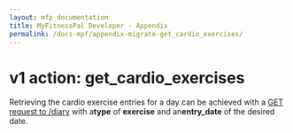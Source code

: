 ```yaml
---
layout: mfp_documentation
title: MyFitnessPal Developer - Appendix
permalink: /docs-mpf/appendix-migrate-get_cardio_exercises/
---
```


# v1 action: get_cardio_exercises

Retrieving the cardio exercise entries for a day can be achieved with a [​GET request to ​/diary](diary-get.md) with a **​type​** of **​exercise​** and an **​entry_date​** of the desired date.
